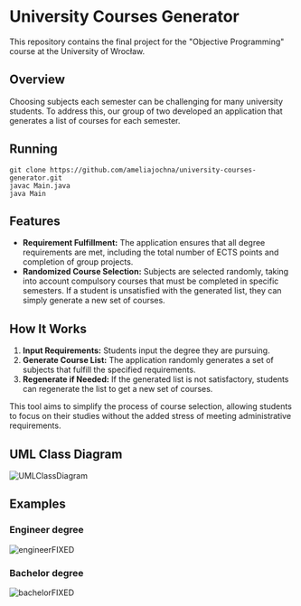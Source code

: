 # University Courses Generator

This repository contains the final project for the "Objective Programming" course at the University of Wrocław.

## Overview

Choosing subjects each semester can be challenging for many university students. To address this, our group of two developed an application that generates a list of courses for each semester.

## Running

```console
git clone https://github.com/ameliajochna/university-courses-generator.git
javac Main.java
java Main

```

## Features

- **Requirement Fulfillment:** The application ensures that all degree requirements are met, including the total number of ECTS points and completion of group projects.
- **Randomized Course Selection:** Subjects are selected randomly, taking into account compulsory courses that must be completed in specific semesters. If a student is unsatisfied with the generated list, they can simply generate a new set of courses.

## How It Works

1. **Input Requirements:** Students input the degree they are pursuing.
1. **Generate Course List:** The application randomly generates a set of subjects that fulfill the specified requirements.
1. **Regenerate if Needed:** If the generated list is not satisfactory, students can regenerate the list to get a new set of courses.

This tool aims to simplify the process of course selection, allowing students to focus on their studies without the added stress of meeting administrative requirements.

## UML Class Diagram

![UMLClassDiagram](https://github.com/ameliajochna/university-courses-generator/assets/62848107/e6b3fdf0-2070-48ba-8064-31cab92f7ef4)

## Examples

### Engineer degree

![engineerFIXED](https://github.com/ameliajochna/university-courses-generator/assets/62848107/fdf7ebc8-9ecc-438f-ad29-f9bc08cc9267)


### Bachelor degree

![bachelorFIXED](https://github.com/ameliajochna/university-courses-generator/assets/62848107/80bf5805-f5a4-4f41-8723-f93772dfd161)





